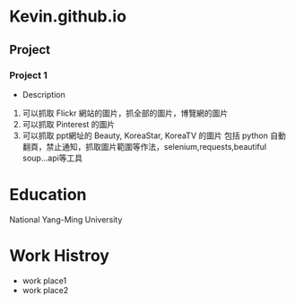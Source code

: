 # Kevin.github.io
## Project
### Project 1
- Description
1. 可以抓取 Flickr 網站的圖片，抓全部的圖片，博覽網的圖片
2. 可以抓取 Pinterest 的圖片
3. 可以抓取 ppt網址的 Beauty, KoreaStar, KoreaTV 的圖片
包括 python 自動翻頁，禁止通知，抓取圖片範圍等作法，selenium,requests,beautiful soup...api等工具

# Education
National Yang-Ming University

# Work Histroy
- work place1
- work place2
   
